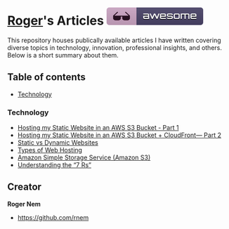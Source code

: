[Roger](https://github.com/rnem/articles)'s Articles [![Awesome](/images/badge.svg)](https://github.com/rnem/articles#readme)
=================

This repository houses publically available articles I have written covering diverse 
topics in technology, innovation, professional insights, and others.
Below is a short summary about them.

## Table of contents

- [Technology](#technology)

### Technology

- [Hosting my Static Website in an AWS S3 Bucket - Part 1](https://medium.com/@rogernem/hosting-my-static-website-in-an-aws-s3-bucket-d5e1d94417f4)
- [Hosting my Static Website in an AWS S3 Bucket + CloudFront— Part 2](https://medium.com/@rogernem/hosting-my-static-website-in-an-aws-s3-bucket-cloudfront-part-2-3b71e3375a1f?source=your_stories_page-------------------------------------)
- [Static vs Dynamic Websites](https://medium.com/@rogernem/static-vs-dynamic-websites-4cc7dff82b7e)
- [Types of Web Hosting](https://medium.com/@rogernem/types-of-web-hosting-bb6d1162fc76)
- [Amazon Simple Storage Service (Amazon S3)](https://medium.com/@rogernem/amazon-simple-storage-service-eb0808cf30d5)
- [Understanding the “7 Rs”](https://medium.com/@rogernem/understanding-the-7-rs-57db362d74d9)

## Creator

**Roger Nem**

- <https://github.com/rnem>
